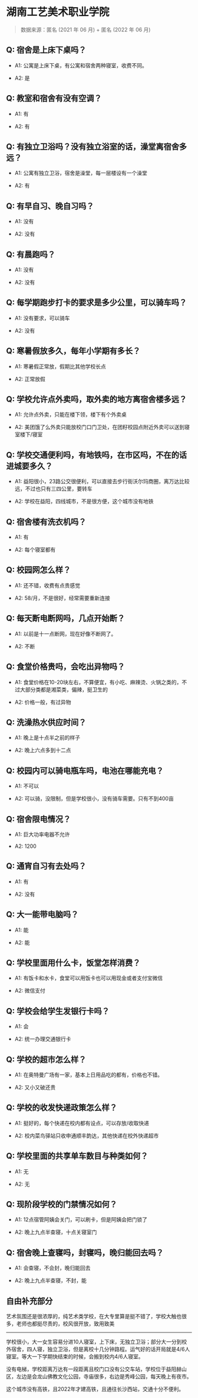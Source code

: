 # 湖南工艺美术职业学院

> 数据来源：匿名 (2021 年 06 月) + 匿名 (2022 年 06 月)

## Q: 宿舍是上床下桌吗？

- A1: 公寓是上床下桌，有公寓和宿舍两种寝室，收费不同。

- A2: 是

## Q: 教室和宿舍有没有空调？

- A1: 有

- A2: 有

## Q: 有独立卫浴吗？没有独立浴室的话，澡堂离宿舍多远？

- A1: 公寓有独立卫浴，宿舍是澡堂，每一层楼设有一个澡堂

- A2: 有

## Q: 有早自习、晚自习吗？

- A1: 没有

- A2: 没有

## Q: 有晨跑吗？

- A1: 没有

- A2: 没有

## Q: 每学期跑步打卡的要求是多少公里，可以骑车吗？

- A1: 没有要求，可以骑车

- A2: 没有

## Q: 寒暑假放多久，每年小学期有多长？

- A1: 寒暑假正常放，假期比其他学校长点

- A2: 正常放假

## Q: 学校允许点外卖吗，取外卖的地方离宿舍楼多远？

- A1: 允许点外卖，只能在楼下领，楼下有个外卖桌

- A2: 美团饿了么外卖只能放校门口门卫处，在团籽校园点附近外卖可以送到寝室楼下/寝室

## Q: 学校交通便利吗，有地铁吗，在市区吗，不在的话进城要多久？

- A1: 益阳很小，23路公交很便利，可以直接去步行街沃尔玛商圈，离万达比较远，不过也只有三四公里，要转车

- A2: 学校在益阳，四线城市，不是很方便，这个城市没有地铁

## Q: 宿舍楼有洗衣机吗？

- A1: 有

- A2: 每个寝室都有

## Q: 校园网怎么样？

- A1: 还不错，收费有点贵感觉

- A2: 58/月，不是很好，经常需要重新连接

## Q: 每天断电断网吗，几点开始断？

- A1: 以前是十一点断网，现在好像不断网了。

- A2: 不断

## Q: 食堂价格贵吗，会吃出异物吗？

- A1: 食堂价格在10-20块左右，不算便宜，有小吃、麻辣烫、火锅之类的，不过大部分类都是湘菜类，偏辣，挺卫生的

- A2: 价格一般，有过异物

## Q: 洗澡热水供应时间？

- A1: 晚上是十点半之前的样子

- A2: 晚上六点多到十二点

## Q: 校园内可以骑电瓶车吗，电池在哪能充电？

- A1: 不可以

- A2: 可以骑，没限制，但是学校很小，没有骑车需要。只有不到400亩

## Q: 宿舍限电情况？

- A1: 巨大功率电器不允许

- A2: 1200

## Q: 通宵自习有去处吗？

- A1: 有

- A2: 没有

## Q: 大一能带电脑吗？

- A1: 能

- A2: 能

## Q: 学校里面用什么卡，饭堂怎样消费？

- A1: 有饭卡和水卡，食堂可以用饭卡也可以用现金或者支付宝微信

- A2: 微信支付

## Q: 学校会给学生发银行卡吗？

- A1: 会

- A2: 统一办理交通银行卡

## Q: 学校的超市怎么样？

- A1: 在奥特曼广场有一家，基本上日用品吃的都有，价格也不错。

- A2: 又小又破还贵

## Q: 学校的收发快递政策怎么样？

- A1: 挺好的，每个快递在校内都有设点，可以存放/收取快递

- A2: 校内菜鸟驿站只收申通顺丰韵达，其他快递在校外快递超市

## Q: 学校里面的共享单车数目与种类如何？

- A1: 无

- A2: 无

## Q: 现阶段学校的门禁情况如何？

- A1: 12点宿管阿姨会关门，可以刷卡，但是阿姨会把门锁了

- A2: 晚上九点半查寝，十点关寝室门

## Q: 宿舍晚上查寝吗，封寝吗，晚归能回去吗？

- A1: 会查寝，不会封，晚归能回去

- A2: 晚上九点半查寝，不封，能

## 自由补充部分

艺术氛围还是很浓厚的，纯艺术类学校，在大专里算是挺不错了，学校大触也很多，老师也都挺尽责的，校风很开放，致用致美

***

学校很小，大一女生容易分进10人寝室，上下床，无独立卫浴；部分大一分到校外宿舍，四人寝，独立卫浴，但是离校十几分钟路程。运气好的话开局就是4/6人寝室。等大一下学期快结束的时候，会搬到校内4/6人寝室。

没有电梯，学校距离万达有一段距离且校门口没有公交车站，学校位于益阳赫山区，左边是会龙山佛教文化公园，寺庙很多，右边是秀峰公园，每天晚上有夜市。

这个城市没有高铁，且2022年才建高铁，且通往长沙西站，交通十分不便利。